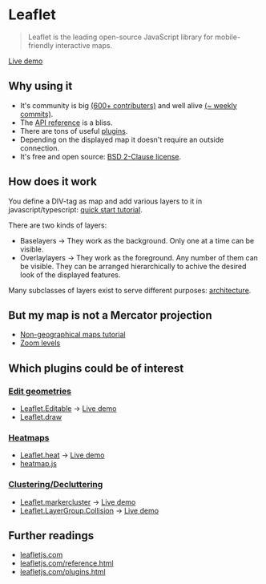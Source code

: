 # Leaflet

> Leaflet is the leading open-source JavaScript library for mobile-friendly interactive maps.

[Live demo](https://doklem.github.io/leaflet-demo/)

## Why using it

* It's community is big [(600+ contributers)](https://github.com/Leaflet/Leaflet/graphs/contributors) and well alive [(~ weekly commits)](https://github.com/Leaflet/Leaflet/pulse).
* The [API reference](https://leafletjs.com/reference) is a bliss.
* There are tons of useful [plugins](https://leafletjs.com/plugins.html).
* Depending on the displayed map it doesn't require an outside connection.
* It's free and open source: [BSD 2-Clause license](https://github.com/Leaflet/Leaflet/blob/master/LICENSE).

## How does it work

You define a DIV-tag as map and add various layers to it in javascript/typescript: [quick start tutorial](https://leafletjs.com/examples/quick-start/).

There are two kinds of layers:

* Baselayers -> They work as the background. Only one at a time can be visible.
* Overlaylayers -> They work as the foreground. Any number of them can be visible. They can be arranged hierarchically to achive the desired look of the displayed features.

Many subclasses of layers exist to serve different purposes: [architecture](https://leafletjs.com/examples/extending/extending-1-classes.html).

## But my map is not a Mercator projection

* [Non-geographical maps tutorial](https://leafletjs.com/examples/crs-simple/crs-simple.html)
* [Zoom levels](https://leafletjs.com/examples/zoom-levels/)

## Which plugins could be of interest

### [Edit geometries](https://leafletjs.com/plugins.html#edit-geometries)

* [Leaflet.Editable](https://github.com/Leaflet/Leaflet.Editable) -> [Live demo](http://leaflet.github.io/Leaflet.Editable/example/index.html)
* [Leaflet.draw](https://github.com/Leaflet/Leaflet.draw)

### [Heatmaps](https://leafletjs.com/plugins.html#heatmaps)

* [Leaflet.heat](https://github.com/Leaflet/Leaflet.heat) -> [Live demo](http://leaflet.github.io/Leaflet.heat/demo/)
* [heatmap.js](https://www.patrick-wied.at/static/heatmapjs/example-heatmap-leaflet.html)

### [Clustering/Decluttering](https://leafletjs.com/plugins.html#clusteringdecluttering)

* [Leaflet.markercluster](https://github.com/Leaflet/Leaflet.markercluster) -> [Live demo](https://leaflet.github.io/Leaflet.markercluster/example/marker-clustering-realworld.388.html)
* [Leaflet.LayerGroup.Collision](https://github.com/MazeMap/Leaflet.LayerGroup.Collision) -> [Live demo](http://mazemap.github.io/Leaflet.LayerGroup.Collision/demo/demo.html)

## Further readings

* [leafletjs.com](https://leafletjs.com/)
* [leafletjs.com/reference.html](https://leafletjs.com/reference.html)
* [leafletjs.com/plugins.html](https://leafletjs.com/plugins.html)
